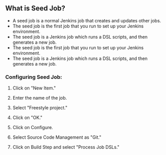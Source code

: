 ## What is Seed Job?

- A seed job is a normal Jenkins job that creates and updates other jobs.
- The seed job is the first job that you run to set up your Jenkins environment.
- The seed job is a Jenkins job which runs a DSL scripts, and then generates a new job.
- The seed job is the first job that you run to set up your Jenkins environment.
- The seed job is a Jenkins job which runs a DSL scripts, and then generates a new job.

### Configuring Seed Job:

1. Click on "New Item."
2. Enter the name of the job.
3. Select "Freestyle project."
4. Click on "OK."
5. Click on Configure.
6. Select Source Code Management as "Git."

7. Click on Build Step and select "Process Job DSLs."

